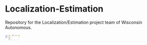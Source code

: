 # Localization-Estimation
Repository for the Localization/Estimation project team of Wisconsin Autonomous. 

<img src="https://github.com/apletta/Localization-Estimation/blob/master/System-Design/current.pdf" alt="Current system design" width="10%">
